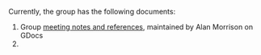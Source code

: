 Currently, the group has the following documents:

1. Group [meeting notes and references](https://docs.google.com/document/d/1SvK7LGjLZeXWZPp2Z_XEpX2N5a35AVLksNtkyi9IVXM/edit?usp=sharing), maintained by Alan Morrison on GDocs
2. 